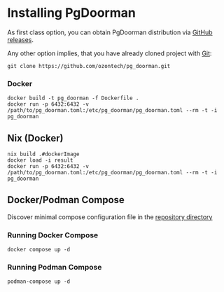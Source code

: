 # Installing PgDoorman


As first class option, you can obtain PgDoorman distribution via [GitHub releases](https://github.com/ozontech/pg_doorman/releases).

Any other option implies, that you have already cloned project with [Git](https://git-scm.com/):

`git clone https://github.com/ozontech/pg_doorman.git`


### Docker

```
docker build -t pg_doorman -f Dockerfile .
docker run -p 6432:6432 -v /path/to/pg_doorman.toml:/etc/pg_doorman/pg_doorman.toml --rm -t -i pg_doorman
```

## Nix (Docker)

```
nix build .#dockerImage
docker load -i result
docker run -p 6432:6432 -v /path/to/pg_doorman.toml:/etc/pg_doorman/pg_doorman.toml --rm -t -i pg_doorman
```

## Docker/Podman Compose

Discover minimal compose configuration file in the [repository directory](https://github.com/ozontech/pg_doorman/tree/master/example)

### Running Docker Compose

```
docker compose up -d
```

### Running Podman Compose

```
podman-compose up -d
```